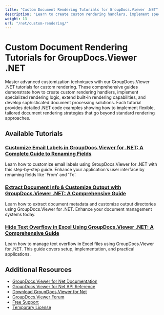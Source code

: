```yaml
---
title: "Custom Document Rendering Tutorials for GroupDocs.Viewer .NET"
description: "Learn to create custom rendering handlers, implement specialized rendering logic, and extend GroupDocs.Viewer's capabilities in .NET."
weight: 13
url: "/net/custom-rendering/"
---
```


# Custom Document Rendering Tutorials for GroupDocs.Viewer .NET

Master advanced customization techniques with our GroupDocs.Viewer .NET tutorials for custom rendering. These comprehensive guides demonstrate how to create custom rendering handlers, implement specialized rendering logic, extend built-in rendering capabilities, and develop sophisticated document processing solutions. Each tutorial provides detailed .NET code examples showing how to implement flexible, tailored document rendering strategies that go beyond standard rendering approaches.

## Available Tutorials

### [Customize Email Labels in GroupDocs.Viewer for .NET&#58; A Complete Guide to Renaming Fields](./customize-email-labels-groupdocs-viewer-dotnet/)
Learn how to customize email labels using GroupDocs.Viewer for .NET with this step-by-step guide. Enhance your application's user interface by renaming fields like 'From' and 'To'.

### [Extract Document Info & Customize Output with GroupDocs.Viewer .NET&#58; A Comprehensive Guide](./groupdocs-viewer-net-extract-info-customize-output/)
Learn how to extract document metadata and customize output directories using GroupDocs.Viewer for .NET. Enhance your document management systems today.

### [Hide Text Overflow in Excel Using GroupDocs.Viewer .NET&#58; A Comprehensive Guide](./groupdocs-viewer-dot-net-text-overflow-excel/)
Learn how to manage text overflow in Excel files using GroupDocs.Viewer for .NET. This guide covers setup, implementation, and practical applications.

## Additional Resources

- [GroupDocs.Viewer for Net Documentation](https://docs.groupdocs.com/viewer/net/)
- [GroupDocs.Viewer for Net API Reference](https://reference.groupdocs.com/viewer/net/)
- [Download GroupDocs.Viewer for Net](https://releases.groupdocs.com/viewer/net/)
- [GroupDocs.Viewer Forum](https://forum.groupdocs.com/c/groupdocs.viewer)
- [Free Support](https://forum.groupdocs.com/)
- [Temporary License](https://purchase.groupdocs.com/temporary-license/)
